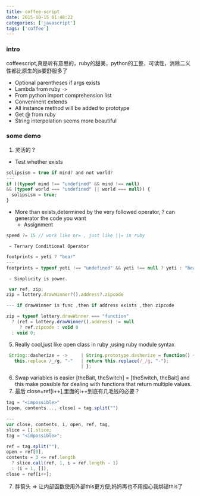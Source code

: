 ```yaml
---
title: coffee-script
date: 2015-10-15 01:48:22
categories: ['javascript']
tags: ['coffee']
---
```


### intro

coffeescript,真是听有意思的，ruby的甜美，python的工整，可读性，消除二义性都比原生的js要舒服多了
- Optional parentheses if args exists
- Lambda from ruby `->`
- From python import comprehension list
- Conveninent extends
- All instance method will be added to prototype
- Get @ from ruby
- String interpolation seems more beautiful

### some demo

1. 灵活的 ?
  - Test whether exists
```javascript
solipsism = true if mind? and not world?
---
if ((typeof mind !== "undefined" && mind !== null)
&& (typeof world === "undefined" || world === null)) {
  solipsism = true;
}
  ```
  - More than exists,determined by the very followed operator, ? can generator the code you want
    - Assignment
```javascript
speed ?= 15 // work like or= , just like ||= in ruby
```
     - Ternary Conditional Operator
```javascript
footprints = yeti ? "bear"
---
footprints = typeof yeti !== "undefined" && yeti !== null ? yeti : "bear";
```

     - Simplicity is power.
```javascript
 var ref, zip;
zip = lottery.drawWinner?().address?.zipcode

--- if drawWinner is func ,then if address exists ,then zipcode

zip = typeof lottery.drawWinner === "function"
  ? (ref = lottery.drawWinner().address) != null
     ? ref.zipcode : void 0
  : void 0;
```
5. Really cool,just like open class in ruby ,using ruby module syntax
 ```javascript
  String::dasherize = ->     | String.prototype.dasherize = function() {
    this.replace /_/g, "-"   | return this.replace(/_/g, "-");
                             | };
 ```
6. Swap variables is easier
  [theBait, theSwitch] = [theSwitch, theBait]
  and this make possible for  dealing with functions that return multiple values.
7. 最后 close=ref[i++],里面的i++到底有几毛钱的必要？
```javascript
tag = "<impossible>"
[open, contents..., close] = tag.split("")

---
var close, contents, i, open, ref, tag,
slice = [].slice;
tag = "<impossible>";

ref = tag.split(""),
open = ref[0],
contents = 3 <= ref.length
  ? slice.call(ref, 1, i = ref.length - 1)
  : (i = 1, []),
close = ref[i++];
```
7. 胖箭头 => 让内部函数使用外部this更方便;妈妈再也不用担心我绑错this了
